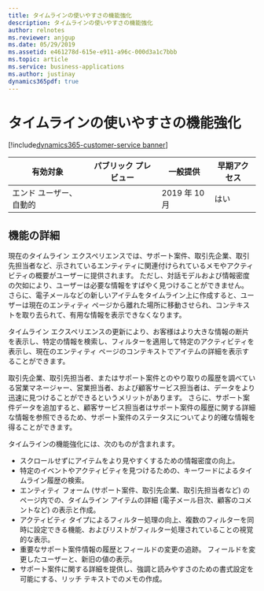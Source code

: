 ```yaml
---
title: タイムラインの使いやすさの機能強化
description: タイムラインの使いやすさの機能強化
author: relnotes
ms.reviewer: anjgup
ms.date: 05/29/2019
ms.assetid: e461278d-615e-e911-a96c-000d3a1c7bbb
ms.topic: article
ms.service: business-applications
ms.author: justinay
dynamics365pdf: true
---
```

# タイムラインの使いやすさの機能強化
[!include[dynamics365-customer-service banner](../includes/dynamics365-customer-service.md)]

| 有効対象    |  パブリック プレビュー | 一般提供 | 早期アクセス |
| ---------- | ---------- |---------- |---------- |
|エンド ユーザー、自動的|| 2019 年 10 月|はい |






## 機能の詳細
<!--feature detail start -->
現在のタイムライン エクスペリエンスでは、サポート案件、取引先企業、取引先担当者など、示されているエンティティに関連付けられているメモやアクティビティの概要がユーザーに提供されます。 ただし、対話モデルおよび情報密度の欠如により、ユーザーは必要な情報をすばやく見つけることができません。 さらに、電子メールなどの新しいアイテムをタイムライン上に作成すると、ユーザーは現在のエンティティ ページから離れた場所に移動させられ、コンテキストを取り去られて、有用な情報を表示できなくなります。 
  
タイムライン エクスペリエンスの更新により、お客様はより大きな情報の断片を表示し、特定の情報を検索し、フィルターを適用して特定のアクティビティを表示し、現在のエンティティ ページのコンテキストでアイテムの詳細を表示することができます。 

取引先企業、取引先担当者、またはサポート案件とのやり取りの履歴を調べている営業マネージャー、営業担当者、および顧客サービス担当者は、データをより迅速に見つけることができるというメリットがあります。 さらに、サポート案件データを追加すると、顧客サービス担当者はサポート案件の履歴に関する詳細な情報を参照できるため、サポート案件のステータスについてより的確な情報を得ることができます。 

タイムラインの機能強化には、次のものが含まれます。 

* スクロールせずにアイテムをより見やすくするための情報密度の向上。 
* 特定のイベントやアクティビティを見つけるための、キーワードによるタイムライン履歴の検索。
* エンティティ フォーム (サポート案件、取引先企業、取引先担当者など) のページ内での、タイムライン アイテムの詳細 (電子メール目次、顧客のコメントなど) の表示と作成。 
* アクティビティ タイプによるフィルター処理の向上、複数のフィルターを同時に設定できる機能、およびリストがフィルター処理されていることの視覚的な表示。 
* 重要なサポート案件情報の履歴とフィールドの変更の追跡。 フィールドを変更したユーザーと、新旧の値の表示。 
* サポート案件に関する詳細を提供し、強調と読みやすさのための書式設定を可能にする、リッチ テキストでのメモの作成。
<!--feature detail end -->











